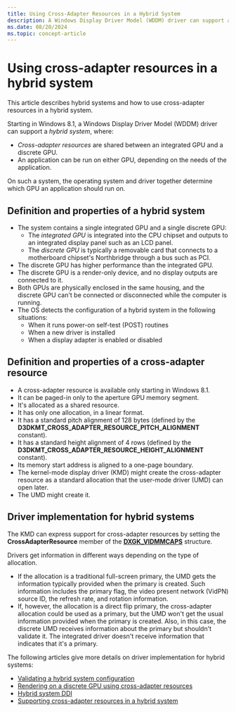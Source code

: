 ```yaml
---
title: Using Cross-Adapter Resources in a Hybrid System
description: A Windows Display Driver Model (WDDM) driver can support a hybrid system, where cross-adapter resources are shared between an integrated GPU and a discrete GPU.
ms.date: 08/20/2024
ms.topic: concept-article
---
```


# Using cross-adapter resources in a hybrid system

This article describes hybrid systems and how to use cross-adapter resources in a hybrid system.

Starting in Windows 8.1, a Windows Display Driver Model (WDDM) driver can support a *hybrid system*, where:

* *Cross-adapter resources* are shared between an integrated GPU and a discrete GPU.
* An application can be run on either GPU, depending on the needs of the application.

On such a system, the operating system and driver together determine which GPU an application should run on.

## Definition and properties of a hybrid system

* The system contains a single integrated GPU and a single discrete GPU:
  * The *integrated GPU* is integrated into the CPU chipset and outputs to an integrated display panel such as an LCD panel.
  * The *discrete GPU* is typically a removable card that connects to a motherboard chipset's Northbridge through a bus such as PCI.
* The discrete GPU has higher performance than the integrated GPU.
* The discrete GPU is a render-only device, and no display outputs are connected to it.
* Both GPUs are physically enclosed in the same housing, and the discrete GPU can't be connected or disconnected while the computer is running.
* The OS detects the configuration of a hybrid system in the following situations:
  * When it runs power-on self-test (POST) routines
  * When a new driver is installed
  * When a display adapter is enabled or disabled

## Definition and properties of a cross-adapter resource

* A cross-adapter resource is available only starting in Windows 8.1.
* It can be paged-in only to the aperture GPU memory segment.
* It's allocated as a shared resource.
* It has only one allocation, in a linear format.
* It has a standard pitch alignment of 128 bytes (defined by the **D3DKMT_CROSS_ADAPTER_RESOURCE_PITCH_ALIGNMENT** constant).
* It has a standard height alignment of 4 rows (defined by the **D3DKMT_CROSS_ADAPTER_RESOURCE_HEIGHT_ALIGNMENT** constant).
* Its memory start address is aligned to a one-page boundary.
* The kernel-mode display driver (KMD) might create the cross-adapter resource as a standard allocation that the user-mode driver (UMD) can open later.
* The UMD might create it.

## Driver implementation for hybrid systems

The KMD can express support for cross-adapter resources by setting the **CrossAdapterResource** member of the [**DXGK_VIDMMCAPS**](/windows-hardware/drivers/ddi/d3dkmddi/ns-d3dkmddi-_dxgk_vidmmcaps) structure.

Drivers get information in different ways depending on the type of allocation.

* If the allocation is a traditional full-screen primary, the UMD gets the information typically provided when the primary is created. Such information includes the primary flag, the video present network (VidPN) source ID, the refresh rate, and rotation information.
* If, however, the allocation is a direct flip primary, the cross-adapter allocation could be used as a primary, but the UMD won't get the usual information provided when the primary is created. Also, in this case, the discrete UMD receives information about the primary but shouldn't validate it. The integrated driver doesn't receive information that indicates that it's a primary.

The following articles give more details on driver implementation for hybrid systems:

* [Validating a hybrid system configuration](validating-a-hybrid-system-configuration.md)
* [Rendering on a discrete GPU using cross-adapter resources](rendering-on-a-discrete-gpu-using-cross-adapter-resources.md)
* [Hybrid system DDI](hybrid-system-ddi.md)
* [Supporting cross-adapter resources in a hybrid system](supporting-caso.md)
